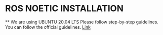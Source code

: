 # ROS NOETIC INSTALLATION
** We are using UBUNTU 20.04 LTS
Please follow step-by-step guidelines. You can follow the official guidelines. [Link](https://wiki.ros.org/noetic/Installation/Ubuntu)


